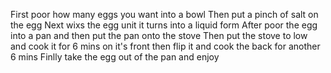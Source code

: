 First poor how many eggs you want into a bowl
Then put a pinch of salt on the egg
Next wixs the egg unit it turns into a liquid form
After poor the egg into a pan and then put the pan onto the stove
Then put the stove to low and cook it for 6 mins on it's front then flip it and cook the back for another 6 mins
Finlly take the egg out of the pan and enjoy